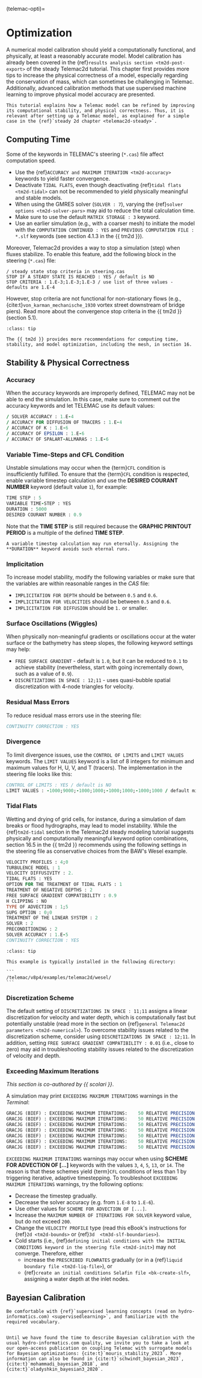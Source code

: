 (telemac-opti)=
# Optimization

A numerical model calibration should yield a computationally functional, and physically, at least a reasonably accurate model. Model calibration has already been covered in the {ref}`results analysis section <tm2d-post-export>` of the steady Telemac2d tutorial. This chapter first provides more tips to increase the physical correctness of a model, especially regarding the conservation of mass, which can sometimes be challenging in Telemac. Additionally, advanced calibration methods that use supervised machine learning to improve physical model accuracy are presented.

```{admonition} Goals and requirements
This tutorial explains how a Telemac model can be refined by improving its computational stability, and physical correctness. Thus, it is relevant after setting up a Telemac model, as explained for a simple case in the {ref}`steady 2d chapter <telemac2d-steady>`.

```


## Computing Time

Some of the keywords in TELEMAC's steering (`*.cas`) file affect computation speed.

* Use the {ref}`ACCURACY and MAXIMUM ITERATION <tm2d-accuracy>` keywords to yield faster convergence.
* Deactivate `TIDAL FLATS`, even though deactivating {ref}`tidal flats <tm2d-tidal>` can not be recommended to yield physically meaningful and stable models.
* When using the GMRES solver (`SOLVER : 7`), varying the {ref}`solver options <tm2d-solver-pars>` may aid to reduce the total calculation time.
* Make sure to use the default `MATRIX STORAGE : 3` keyword.
* Use an earlier simulation (e.g., with a coarser mesh) to initiate the model with the `COMPUTATION CONTINUED : YES` and `PREVIOUS COMPUTATION FILE : *.slf` keywords (see section 4.1.3 in the {{ tm2d }}).

Moreover, Telemac2d provides a way to stop a simulation (step) when fluxes stabilize. To enable this feature, add the following block in the steering (`*.cas`) file:

```
/ steady state stop criteria in steering.cas
STOP IF A STEADY STATE IS REACHED : YES / default is NO
STOP CRITERIA : 1.E-3;1.E-3;1.E-3 / use list of three values - defaults are 1.E-4
```

However, stop criteria are not functional for non-stationary flows (e.g., {cite:t}`von_karman_mechanische_1930` vortex street downstream of bridge piers). Read more about the convergence stop criteria in the {{ tm2d }} (section 5.1).

```{admonition} More recommendations are in the user manual
:class: tip

The {{ tm2d }} provides more recommendations for computing time, stability, and model optimization, including the mesh, in section 16.
```

## Stability & Physical Correctness


### Accuracy

When the accuracy keywords are improperly defined, TELEMAC may not be able to end the simulation. In this case, make sure to comment out the accuracy keywords and let TELEMAC use its default values:

```fortran
/ SOLVER ACCURACY : 1.E-4
/ ACCURACY FOR DIFFUSION OF TRACERS : 1.E-4
/ ACCURACY OF K : 1.E-6
/ ACCURACY OF EPSILON : 1.E-6
/ ACCURACY OF SPALART-ALLMARAS : 1.E-6
```

### Variable Time-Steps and CFL Condition

Unstable simulations may occur when the {term}`CFL` condition is insufficiently fulfilled. To ensure that the {term}`CFL` condition is respected, enable variable timestep calculation and use the **DESIRED COURANT NUMBER** keyword (default value `1`), for example:

```fortran
TIME STEP : 5
VARIABLE TIME-STEP : YES
DURATION : 5000
DESIRED COURANT NUMBER : 0.9
```

Note that the **TIME STEP** is still required because the **GRAPHIC PRINTOUT PERIOD** is a multiple of the defined **TIME STEP**.

```{admonition} Use the DURATION keyword
A variable timestep calculation may run eternally. Assigning the **DURATION** keyword avoids such eternal runs.
```

### Implicitation
To increase model stability, modify the following variables or make sure that the variables are within reasonable ranges in the *CAS* file:

* `IMPLICITATION FOR DEPTH` should be between `0.5` and `0.6`.
* `IMPLICITATION FOR VELOCITIES` should be between `0.5` and `0.6`.
* `IMPLICITATION FOR DIFFUSION` should be `1.` or smaller.

### Surface Oscillations (Wiggles)
When physically non-meaningful gradients or oscillations occur at the water surface or the bathymetry has steep slopes, the following keyword settings may help:

* `FREE SURFACE GRADIENT` - default is `1.0`, but it can be reduced to `0.1` to achieve stability (nevertheless, start with going incrementally down, such as a value of `0.9`).
* `DISCRETIZATIONS IN SPACE : 12;11` - uses quasi-bubble spatial discretization with 4-node triangles for velocity.

### Residual Mass Errors
To reduce residual mass errors use in the steering file:

```fortran
CONTINUITY CORRECTION : YES
```

### Divergence

To limit divergence issues, use the `CONTROL OF LIMITS` and `LIMIT VALUES` keywords. The `LIMIT VALUES` keyword is a list of 8 integers for minimum and maximum values for H, U, V, and T (tracers). The implementation in the steering file looks like this:

```fortran
CONTROL OF LIMITS : YES / default is NO
LIMIT VALUES : -1000;9000;-1000;1000;-1000;1000;-1000;1000 / default mins and max for H, U, V, tracer
```

### Tidal Flats

Wetting and drying of grid cells, for instance, during a simulation of dam breaks or flood hydrographs, may lead to model instability. While the {ref}`tm2d-tidal` section in the Telemac2d steady modeling tutorial suggests physically and computationally meaningful keyword option combinations, section 16.5 in the {{ tm2d }} recommends using the following settings in the steering file as conservative choices from the BAW's Wesel example.

```fortran
VELOCITY PROFILES : 4;0
TURBULENCE MODEL : 1
VELOCITY DIFFUSIVITY : 2.
TIDAL FLATS : YES
OPTION FOR THE TREATMENT OF TIDAL FLATS : 1
TREATMENT OF NEGATIVE DEPTHS : 2
FREE SURFACE GRADIENT COMPATIBILITY : 0.9
H CLIPPING : NO
TYPE OF ADVECTION : 1;5
SUPG OPTION : 0;0
TREATMENT OF THE LINEAR SYSTEM : 2
SOLVER : 2
PRECONDITIONING : 2
SOLVER ACCURACY : 1.E-5
CONTINUITY CORRECTION : YES
```

````{admonition} How to find the Wesel example
:class: tip

This example is typically installed in the following directory:

```
/telemac/v8p4/examples/telemac2d/wesel/
```
````


### Discretization Scheme

The default setting of `DISCRETIZATIONS IN SPACE : 11;11` assigns a linear discretization for velocity and water depth, which is computationally fast but potentially unstable (read more in the section on {ref}`general Telemac2d parameters <tm2d-numerical>`). To overcome stability issues related to the discretization scheme, consider using `DISCRETIZATIONS IN SPACE : 12;11`. In addition, setting `FREE SURFACE GRADIENT COMPATIBILITY : 0.01` (i.e., close to zero) may aid in troubleshooting stability issues related to the discretization of velocity and depth.


### Exceeding Maximum Iterations
*This section is co-authored by {{ scolari }}*.

A simulation may print `EXCEEDING MAXIMUM ITERATIONS` warnings in the *Terminal*:

```fortran
GRACJG (BIEF) : EXCEEDING MAXIMUM ITERATIONS:    50 RELATIVE PRECISION:  0.7234532E-01
GRACJG (BIEF) : EXCEEDING MAXIMUM ITERATIONS:    50 RELATIVE PRECISION:  NaN
GRACJG (BIEF) : EXCEEDING MAXIMUM ITERATIONS:    50 RELATIVE PRECISION:  NaN
GRACJG (BIEF) : EXCEEDING MAXIMUM ITERATIONS:    50 RELATIVE PRECISION:  NaN
GRACJG (BIEF) : EXCEEDING MAXIMUM ITERATIONS:    50 RELATIVE PRECISION:  NaN
GRACJG (BIEF) : EXCEEDING MAXIMUM ITERATIONS:    50 RELATIVE PRECISION:  NaN
GRACJG (BIEF) : EXCEEDING MAXIMUM ITERATIONS:    50 RELATIVE PRECISION:  NaN
```

`EXCEEDING MAXIMUM ITERATIONS` warnings may occur when using **SCHEME FOR ADVECTION OF [...]** keywords with the values `3`, `4`, `5`, `13`, or `14`. The reason is that these schemes yield {term}`CFL` conditions of less than 1 by triggering iterative, adaptive timestepping. To troubleshoot `EXCEEDING MAXIMUM ITERATIONS` warnings, try the following options:

*	Decrease the timestep gradually.
*	Decrease the solver accuracy (e.g. from `1.E-8` to `1.E-6`).
* Use other values for `SCHEME FOR ADVECTION OF [...]`.
*	Increase the `MAXIMUM NUMBER OF ITERATIONS FOR SOLVER` keyword value, but do not exceed `200`.
*	Change the `VELOCITY PROFILE` type (read this eBook's instructions for {ref}`2d <tm2d-bounds>` or {ref}`3d  <tm3d-slf-boundaries>`).
*	Cold starts (i.e., {ref}`defining initial conditions with the INITIAL CONDITIONS keyword in the steering file <tm2d-init>`) may not converge. Therefore, either
    -	increase the `PRESCRIBED FLOWRATES` gradually (or in a {ref}`liquid boundary file <tm2d-liq-file>`), or
    -	{ref}`create an initial conditions Selafin file <bk-create-slf>`, assigning a water depth at the inlet nodes.




## Bayesian Calibration

```{admonition} Requirements
Be comfortable with {ref}`supervised learning concepts (read on hydro-informatics.com) <supervisedlearning>`, and familiarize with the required vocabulary.

```


```{admonition} This section is under construction

Until we have found the time to describe Bayesian calibration with the usual hydro-informatics.com quality, we invite you to take a look at our open-access publication on coupling Telemac with surrogate models for Bayesian optimizations: {cite:t}`mouris_stability_2023`. More information can also be found in {cite:t}`schwindt_bayesian_2023`, {cite:t}`mohammadi_bayesian_2018`, and {cite:t}`oladyshkin_bayesian3_2020`.

```

